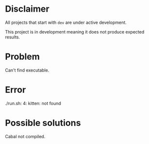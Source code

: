 # Disclaimer
All projects that start with `dev`
are under active development.

This project is in development meaning
it does not produce expected results.

# Problem
Can't find executable.

# Error
./run.sh: 4: kitten: not found

# Possible solutions
Cabal not compiled.
